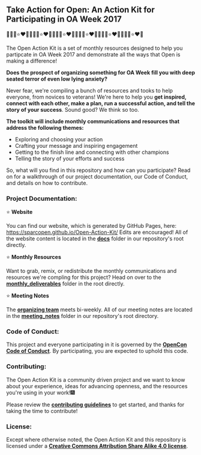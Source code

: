 ## Take Action for Open:  An Action Kit for Participating in OA Week 2017
:sparkling_heart::fireworks::heart_eyes_cat::star::heart::snake::sparkling_heart::fireworks::heart_eyes_cat::star::heart::snake::sparkling_heart::fireworks::heart_eyes_cat::star::heart::snake::sparkling_heart::fireworks::heart_eyes_cat::star::heart::snake::sparkling_heart::fireworks::heart_eyes_cat::star::heart::snake::sparkling_heart::fireworks::heart_eyes_cat::star::heart::snake:

The Open Action Kit is a set of monthly resources designed to help you partipcate in OA Week 2017 and demonstrate all the ways that Open is making a difference!

**Does the prospect of organizing something for OA Week fill you with deep seated terror of even low lying anxiety?**  

Never fear, we're compiling a bunch of resources and tooks to help everyone, from novices to veterans!  We're here to help you **get inspired, connect with each other, make a plan, run a successful action, and tell the story of your success**.  Sound good? We think so too.

**The toolkit will include monthly communications and resources that address the following themes:**  

* Exploring and choosing your action
* Crafting your message and inspiring engagement
* Getting to the finish line and connecting with other champions
* Telling the story of your efforts and success

So, what will you find in this repository and how can you participate?  Read on for a walkthrough of our project documentation, our Code of Conduct, and details on how to contribute.

### Project Documentation:
:star: **Website**

You can find our website, which is generated by GitHub Pages, here: https://sparcopen.github.io/Open-Action-Kit/
Edits are encouraged!  All of the website content is located in the [**docs**](https://github.com/sparcopen/Open-Action-Kit/tree/master/docs) folder in our repository's root directly.  

:star: **Monthly Resources**

Want to grab, remix, or redistribute the monthly communications and resources we're compling for this project?  Head on over to the [**monthly_deliverables**](https://github.com/sparcopen/Open-Action-Kit/tree/master/monthly_deliverables) folder in the root directly.

:star: **Meeting Notes**

The [**organizing team**](https://sparcopen.github.io/Open-Action-Kit/team) meets bi-weekly.  All of our meeting notes are located in the [**meeting_notes**](https://github.com/sparcopen/Open-Action-Kit/tree/master/meeting_notes) folder in our repository's root directory.

### Code of Conduct:
This project and everyone participating in it is governed by the [**OpenCon Code of Conduct**](https://github.com/sparcopen/opencon/blob/master/CODE_OF_CONDUCT.MD). By participating, you are expected to uphold this code.  

### Contributing:
The Open Action Kit is a community driven project and we want to know about your experience, ideas for advancing openness, and the resources you're using in your work!:fireworks:

Please review the [**contributing guidelines**](https://github.com/sparcopen/Open-Action-Kit/blob/master/CONTRIBUTING.md) to get started, and thanks for taking the time to contribute! 

### License: 
Except where otherwise noted, the Open Action Kit and this repository is licensed under a [**Creative Commons Attribution Share Alike 4.0 license**](https://creativecommons.org/licenses/by-sa/4.0/).





